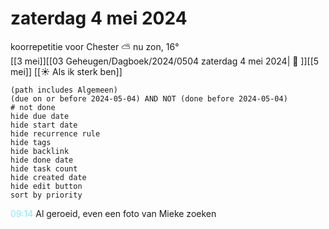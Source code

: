 # zaterdag 4 mei 2024

koorrepetitie voor Chester ⛅ nu zon, 16°<br>[[3 mei]][[03 Geheugen/Dagboek/2024/0504 zaterdag 4 mei 2024| 📓 ]][[5 mei]]
[[☀️ Als ik sterk ben]]
```tasks
(path includes Algemeen)
(due on or before 2024-05-04) AND NOT (done before 2024-05-04)
# not done
hide due date
hide start date
hide recurrence rule
hide tags
hide backlink
hide done date
hide task count
hide created date
hide edit button
sort by priority 
```
<p style="padding-left: 2.7em; text-indent: -2.7em; margin: 0"><font color=#8be9f6>09:14</font>  Al geroeid, even een foto van Mieke zoeken </p>   